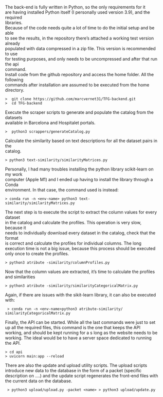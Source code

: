 The back-end is fully written in Python, so the only requirements for it  
are having installed Python itself (I personally used version 3.9), and the required  
libraries.  
Because of the code needs quite a lot of time to do the initial setup and be able  
to see the results, in the repository there’s attached a working test version already  
populated with data compressed in a zip file. This version is recommended to use  
for testing purposes, and only needs to be uncompressed and after that run the api  
command.  
Install code from the github repository and access the home folder. All the following  
commands after installation are assumed to be executed from the home directory.  
```
>  git clone https://github.com/marcvernet31/TFG-backend.git  
>  cd TFG-backend  
```

Execute the scraper scripts to generate and populate the catalog from the datasets  
available in Barcelona and Hospitalet portals.  
```
>  python3 scrappers/generateCatalog.py  
```
Calculate the similarity based on text descriptions for all the dataset pairs in the  
catalog.
```  
> python3 text-similarity/similarityMatrices.py  
```
Personally, I had many troubles installing the python library scikit-learn on my work  
computer (Apple M1) and I ended up having to install the library through a Conda  
environment. In that case, the command used is instead:  
```
> conda run -n <env-name> python3 text-similarity/similarityMatrices.py  
```
The next step is to execute the script to extract the column values for every dataset  
in the catalog and calculate the profiles.  This operation is very slow, because it  
needs to individually download every dataset in the catalog, check that the format  
is correct and calculate the profiles for individual columns. The long execution time is not a big issue, because this process should be executed only once to create the profiles.
```
> python3 atribute -similarity/columnProfiles.py
``` 
Now that the column values are extracted, it’s time to calculate the profiles and similarities
```
> python3 atribute -similarity/similarityCategoricalMatrix.py
```
Again, if there are issues with the sikit-learn library, it can also be executed with:
```
 > conda run -n <env-name>python3 atribute-similarity/ similarityCategoricalMatrix.py
 ```
Finally, the API can be started. While all the last commands were just to set up all the required files, this command is the one that keeps the API working, and should be kept running for a s long as the website needs to be working. The ideal would be to have a server space dedicated to running the API.

```
> cd api
> uvicorn main:app --reload
```
There are also the update and upload utility scripts. The upload scripts introduce new data to the database in the form of a packet (specific description on ....) and the update script regenerates the front-end files with the current data on the database.
```
 > python3 upload/upload.py -packet <name> > python3 upload/update.py
 ```
